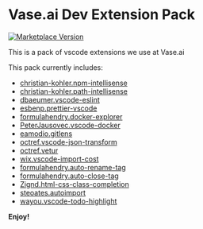 # Vase.ai Dev Extension Pack

[![Marketplace Version](https://vsmarketplacebadge.apphb.com/version-short/vase.dev-extension-pack.svg)](https://marketplace.visualstudio.com/items?itemName=vase.dev-extension-pack)

This is a pack of vscode extensions we use at Vase.ai

This pack currently includes:

* [christian-kohler.npm-intellisense](https://marketplace.visualstudio.com/items?itemName=christian-kohler.npm-intellisense)
* [christian-kohler.path-intellisense](https://marketplace.visualstudio.com/items?itemName=christian-kohler.path-intellisense)
* [dbaeumer.vscode-eslint](https://marketplace.visualstudio.com/items?itemName=dbaeumer.vscode-eslint)
* [esbenp.prettier-vscode](https://marketplace.visualstudio.com/items?itemName=esbenp.prettier-vscode)
* [formulahendry.docker-explorer](https://marketplace.visualstudio.com/items?itemName=formulahendry.docker-explorer)
* [PeterJausovec.vscode-docker](https://marketplace.visualstudio.com/items?itemName=PeterJausovec.vscode-docker)
* [eamodio.gitlens](https://marketplace.visualstudio.com/items?itemName=eamodio.gitlens)
* [octref.vscode-json-transform](https://marketplace.visualstudio.com/items?itemName=octref.vscode-json-transform)
* [octref.vetur](https://marketplace.visualstudio.com/items?itemName=octref.vetur)
* [wix.vscode-import-cost](https://marketplace.visualstudio.com/items?itemName=wix.vscode-import-cost)
* [formulahendry.auto-rename-tag](https://marketplace.visualstudio.com/items?itemName=formulahendry.auto-rename-tag)
* [formulahendry.auto-close-tag](https://marketplace.visualstudio.com/items?itemName=formulahendry.auto-close-tag)
* [Zignd.html-css-class-completion](https://marketplace.visualstudio.com/items?itemName=Zignd.html-css-class-completion)
* [steoates.autoimport](https://marketplace.visualstudio.com/items?itemName=steoates.autoimport)
* [wayou.vscode-todo-highlight](https://marketplace.visualstudio.com/items?itemName=wayou.vscode-todo-highlight)

**Enjoy!**
